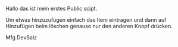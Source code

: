 Hallo das ist mein erstes Public scipt.

Um etwas hinzuzufügen einfach das Item eintragen und dann auf Hinzufügen beim löschen genauso nur den anderen Knopf drücken.

Mfg DevSalz
